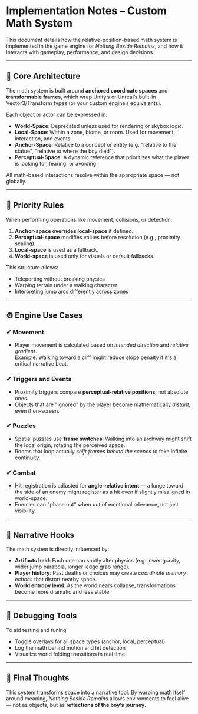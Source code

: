# Implementation Notes – Custom Math System

This document details how the relative-position-based math system is implemented in the game engine for *Nothing Beside Remains*, and how it interacts with gameplay, performance, and design decisions.

---

## 🧩 Core Architecture

The math system is built around **anchored coordinate spaces** and **transformable frames**, which wrap Unity’s or Unreal’s built-in Vector3/Transform types (or your custom engine’s equivalents).

Each object or actor can be expressed in:
- **World-Space**: Deprecated unless used for rendering or skybox logic.
- **Local-Space**: Within a zone, biome, or room. Used for movement, interaction, and events.
- **Anchor-Space**: Relative to a concept or entity (e.g. "relative to the statue", "relative to where the boy died").
- **Perceptual-Space**: A dynamic reference that prioritizes what the player is looking for, fearing, or avoiding.

All math-based interactions resolve within the appropriate space — not globally.

---

## 🚦 Priority Rules

When performing operations like movement, collisions, or detection:
1. **Anchor-space overrides local-space** if defined.
2. **Perceptual-space** modifies values before resolution (e.g., proximity scaling).
3. **Local-space** is used as a fallback.
4. **World-space** is used only for visuals or default fallbacks.

This structure allows:
- Teleporting without breaking physics
- Warping terrain under a walking character
- Interpreting jump arcs differently across zones

---

## ⚙️ Engine Use Cases

### ✔ Movement
- Player movement is calculated based on *intended direction* and *relative gradient*.  
  Example: Walking toward a cliff might reduce slope penalty if it's a critical narrative beat.

### ✔ Triggers and Events
- Proximity triggers compare **perceptual-relative positions**, not absolute ones.
- Objects that are "ignored" by the player become mathematically *distant*, even if on-screen.

### ✔ Puzzles
- Spatial puzzles use **frame switches**: Walking into an archway might shift the local origin, rotating the perceived space.
- Rooms that loop actually *shift frames behind the scenes* to fake infinite continuity.

### ✔ Combat
- Hit registration is adjusted for **angle-relative intent** — a lunge toward the side of an enemy might register as a hit even if slightly misaligned in world-space.
- Enemies can "phase out" when out of emotional relevance, not just visibility.

---

## 🧵 Narrative Hooks

The math system is directly influenced by:
- **Artifacts held**: Each one can subtly alter physics (e.g. lower gravity, wider jump parabola, longer ledge grab range).
- **Player history**: Past deaths or choices may create *coordinate memory echoes* that distort nearby space.
- **World entropy level**: As the world nears collapse, transformations become more dramatic and less stable.

---

## 🔄 Debugging Tools

To aid testing and tuning:
- Toggle overlays for all space types (anchor, local, perceptual)
- Log the math behind motion and hit detection
- Visualize world folding transitions in real time

---

## 🧠 Final Thoughts

This system transforms space into a narrative tool. By warping math itself around meaning, *Nothing Beside Remains* allows environments to feel alive — not as objects, but as **reflections of the boy’s journey**.
